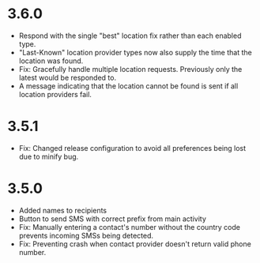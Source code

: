 # 3.6.0
* Respond with the single "best" location fix rather than each enabled
  type.
* "Last-Known" location provider types now also supply the time that the
  location was found.
* Fix: Gracefully handle multiple location requests. Previously only the
  latest would be responded to.
* A message indicating that the location cannot be found is sent if all
  location providers fail.

# 3.5.1
* Fix: Changed release configuration to avoid all preferences being lost due
  to minify bug.

# 3.5.0
* Added names to recipients
* Button to send SMS with correct prefix from main activity
* Fix: Manually entering a contact's number without the country code
  prevents incoming SMSs being detected.
* Fix: Preventing crash when contact provider doesn't return valid phone
  number.
